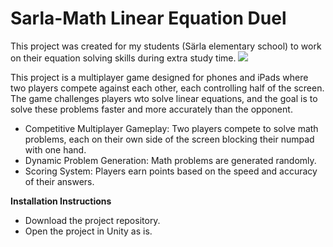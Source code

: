 # Sarla-Math Linear Equation Duel

This project was created for my students (Särla elementary school) to work on their equation solving skills during extra study time.
<kbd>
![](https://github.com/FightingFalcon/Sarla-Math-Equation-Duel-Unity3D/blob/main/gif.gif)
</kbd>

This project is a multiplayer game designed for phones and iPads where two players compete against each other, each controlling half of the screen. The game challenges players wto solve linear equations, and the goal is to solve these problems faster and more accurately than the opponent.

* Competitive Multiplayer Gameplay: Two players compete to solve math problems, each on their own side of the screen blocking their numpad with one hand.
* Dynamic Problem Generation: Math problems are generated randomly.
* Scoring System: Players earn points based on the speed and accuracy of their answers.

**Installation Instructions**
* Download the project repository.
* Open the project in Unity as is.
